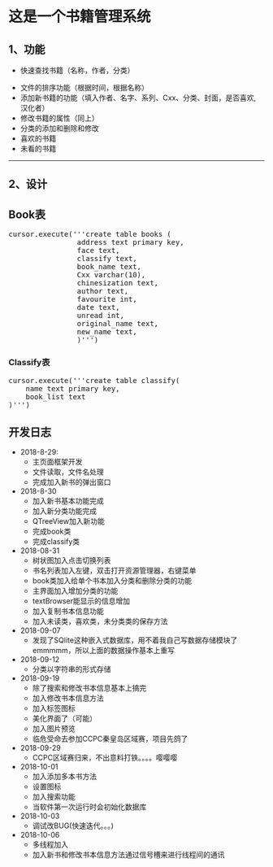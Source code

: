 # 这是一个书籍管理系统

## 1、功能

* 快速查找书籍（名称，作者，分类）

<!-- * 文件夹式的界面（列表式，图标式） -->

* 文件的排序功能（根据时间，根据名称）
* 添加新书籍的功能（填入作者、名字、系列、Cxx、分类、封面，是否喜欢, 汉化者）
* 修改书籍的属性（同上）
* 分类的添加和删除和修改
* 喜欢的书籍
* 未看的书籍

****

## 2、设计

## Book表

<pre>
cursor.execute('''create table books (
                address text primary key,
                face text,
                classify text,
                book_name text,
                Cxx varchar(10),
                chinesization text,
                author text,
                favourite int,
                date text,
                unread int,
                original_name text,
                new_name text,
                )''')
</pre>

### Classify表

<pre>
cursor.execute('''create table classify(
    name text primary key,
    book_list text
)''')
</pre>

## 开发日志

* 2018-8-29:
  * 主页面框架开发
  * 文件读取，文件名处理
  * 完成加入新书的弹出窗口
* 2018-8-30
  * 加入新书基本功能完成
  * 加入新分类功能完成
  * QTreeView加入新功能
  * 完成book类
  * 完成classify类
* 2018-08-31
  * 树状图加入点击切换列表
  * 书名列表加入左键，双击打开资源管理器，右键菜单
  * book类加入给单个书本加入分类和删除分类的功能
  * 主界面加入增加分类的功能
  * textBrowser能显示的信息增加
  * 加入复制书本信息功能
  * 加入未读类，喜欢类，未分类类的保存方法
* 2018-09-07
  * 发现了SQlite这种嵌入式数据库，用不着我自己写数据存储模块了emmmmm，所以上面的数据操作基本上重写
* 2018-09-12
  * 分类以字符串的形式存储
* 2018-09-19
  * 除了搜索和修改书本信息基本上搞完
  * 加入修改书本信息方法
  * 加入标签图标
  * 美化界面了（可能）
  * 加入图片预览
  * 临危受命去参加CCPC秦皇岛区域赛，项目先鸽了
* 2018-09-29
  * CCPC区域赛归来，不出意料打铁。。。。嘤嘤嘤
* 2018-10-01
  * 加入添加多本书方法
  * 设置图标
  * 加入搜索功能
  * 当软件第一次运行时会初始化数据库
* 2018-10-03
  * 调试改BUG(快速迭代。。。)
* 2018-10-06
  * 多线程加入
  * 加入新书和修改书本信息方法通过信号槽来进行线程间的通讯

<!-- 
### 加载
* 读入全部作者名保存为列表
* 读入classify.json: dict
* 读入favourite.json: list
* 读入unread.json: list
* 读入books.json: dict
* 把分类显示到左侧栏
* 读取封面，把unread的书籍显示到内容区

### Book类部分功能设计
* add(self, book: dict)
    * 传入新书
    * 检查是否存在相同的书
    * 检查是否有类似的书名，显示类似的书名
    * 在总books: dict加入新书
    * 保存books.json
    * 返回是否喜欢，分类
* remove(self, address: str)
    * 检查是否已经存在
    * 删除book信息
    * 保存books.json
    * 返回分类
* modify(self, book:dict)
    * 检查是否存在书
    * 更改books:dict内地信息
    * 保存books.json
    * 返回是否喜欢, 分类
### Classify类功能部分设计
* add(self, classify_name: str)
    * 检查是否已经存在分类
    * 把分类加入list
    * 保存classify.json
* remove(self, classift_name: str)
    * 检查是否存在当前分类
    * 删除list内当前分类
    * 保存classify.json
    * 返回当前分类下的所有书籍
### 彻底删除书籍信息
* def deleteBook(book_address: str)
    * 判断此书是否存在
    * 删除book_class内的书
    * 返回当前书的dict
    * 删除unread_all表内该书，保存
    * 删除favourite表内该书，保存
    * 删除对应分类下该书，保存
    * 显示结果于textBrowser

 -->